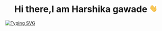<h1 align="center"> Hi there,I am Harshika gawade <img src="https://github.com/9102004Harshika/9102004Harshika/blob/main/hi.gif" width="25" height="25"></h1>
<a href="https://git.io/typing-svg"><img src="https://readme-typing-svg.demolab.com?font=Fira+Code&pause=1000&color=80149C&width=435&lines=Front+End+Enthusiast.;Student+At+Thakur+Instituions.;Want+To+Learn+More+About+UI." alt="Typing SVG" /></a>
<!--
**9102004Harshika/9102004Harshika** is a ✨ _special_ ✨ repository because its `README.md` (this file) appears on your GitHub profile.

Here are some ideas to get you started:

- 🔭 I’m currently working on ...
- 🌱 I’m currently learning ...
- 👯 I’m looking to collaborate on ...
- 🤔 I’m looking for help with ...
- 💬 Ask me about ...
- 📫 How to reach me: ...
- 😄 Pronouns: ...
- ⚡ Fun fact: ...
-->
![](https://github.com/9102004Harshika/9102004Harshika/blob/main/coding-freak%20(1).gif)
